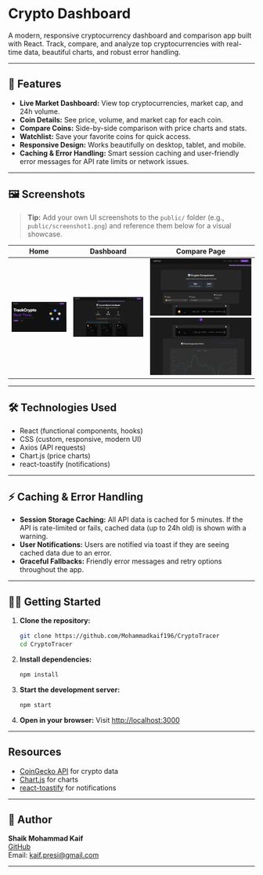 # Crypto Dashboard

A modern, responsive cryptocurrency dashboard and comparison app built with React. Track, compare, and analyze top cryptocurrencies with real-time data, beautiful charts, and robust error handling.

---

## 🚀 Features
- **Live Market Dashboard:** View top cryptocurrencies, market cap, and 24h volume.
- **Coin Details:** See price, volume, and market cap for each coin.
- **Compare Coins:** Side-by-side comparison with price charts and stats.
- **Watchlist:** Save your favorite coins for quick access.
- **Responsive Design:** Works beautifully on desktop, tablet, and mobile.
- **Caching & Error Handling:** Smart session caching and user-friendly error messages for API rate limits or network issues.

---

## 🖼️ Screenshots

> **Tip:** Add your own UI screenshots to the `public/` folder (e.g., `public/screenshot1.png`) and reference them below for a visual showcase.

| Home | Dashboard| Compare Page  |
|-----------|-------------|-------------|
| ![Home](src/images/home.png) | ![Dashboard](src/images/dashboardPage.png) | ![ComparePage1](src/images/comparePage1.png) ![comparePage2](src/images/comparePage2.png) | ![CoinPage](src/images/CoinPage.png)|


---

## 🛠️ Technologies Used
- React (functional components, hooks)
- CSS (custom, responsive, modern UI)
- Axios (API requests)
- Chart.js (price charts)
- react-toastify (notifications)

---

## ⚡ Caching & Error Handling
- **Session Storage Caching:** All API data is cached for 5 minutes. If the API is rate-limited or fails, cached data (up to 24h old) is shown with a warning.
- **User Notifications:** Users are notified via toast if they are seeing cached data due to an error.
- **Graceful Fallbacks:** Friendly error messages and retry options throughout the app.

---

## 🧑‍💻 Getting Started

1. **Clone the repository:**
   ```bash
   git clone https://github.com/Mohammadkaif196/CryptoTracer
   cd CryptoTracer
   ```
2. **Install dependencies:**
   ```bash
   npm install
   ```
3. **Start the development server:**
   ```bash
   npm start
   ```
4. **Open in your browser:**
   Visit [http://localhost:3000](http://localhost:3000)

---

## Resources
- [CoinGecko API](https://www.coingecko.com/en/api) for crypto data
- [Chart.js](https://www.chartjs.org/) for charts
- [react-toastify](https://fkhadra.github.io/react-toastify/) for notifications

---

## 👤 Author

**Shaik Mohammad Kaif**  
[GitHub](https://github.com/Mohammadkaif196)  
Email: kaif.presi@gmail.com

---

